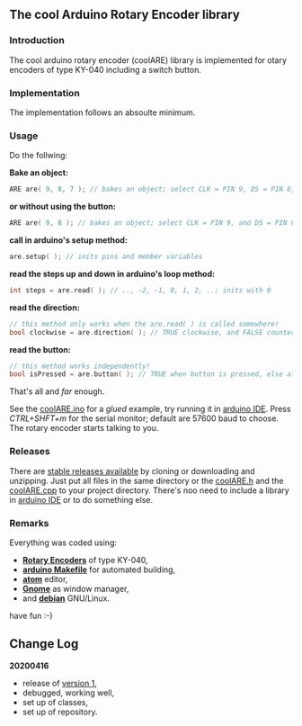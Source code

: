 ## The cool Arduino Rotary Encoder library

### Introduction ###

The cool arduino rotary encoder (coolARE) library is implemented for otary encoders of type KY-040 including a switch button.

### Implementation ###

The implementation follows an absoulte minimum.

### Usage ###

Do the follwing:

**Bake an object:**
```C++
ARE are( 9, 8, 7 ); // bakes an object; select CLK = PIN 9, DS = PIN 8, and SW = PIN 7
```
**or without using the button:**
```C++
ARE are( 9, 8 ); // bakes an object; select CLK = PIN 9, and DS = PIN 8
```
**call in arduino's setup method:**
```C++
are.setup( ); // inits pins and member variables
```
**read the steps up and down in arduino's loop method:**
```C++
int steps = are.read( ); // .., -2, -1, 0, 1, 2, ..; inits with 0
```
**read the direction:**
```C++
// this method only works when the are.read( ) is called somewhere!
bool clockwise = are.direction( ); // TRUE clockwise, and FALSE counterwise ..
```
**read the button:**
```C++
// this method works independently!
bool isPressed = are.button( ); // TRUE when button is pressed, else always false
```
That's all and _far_ enough.

See the [coolARE.ino](https://github.com/graetz23/coolARE/blob/master/coolARE.ino) for a _glued_ example, try running it in [arduino IDE](https://www.arduino.cc/en/main/software). Press _CTRL+SHFT+m_ for the serial monitor; default are 57600 baud to choose. The rotary encoder starts talking to you.

### Releases

There are [stable releases available](https://github.com/graetz23/coolARE/releases) by cloning or downloading and unzipping. Just put all files in the same directory or the [coolARE.h](https://github.com/graetz23/coolARE/blob/master/coolARE.h) and the [coolARE.cpp](https://github.com/graetz23/coolARE/blob/master/coolARE.cpp) to your project directory. There's noo need to include a library in [arduino IDE](https://www.arduino.cc/en/main/software) or to do something else.

### Remarks

Everything was coded using:

  - [**Rotary Encoders**](https://en.wikipedia.org/wiki/Rotary_encoder) of type KY-040,
  - [**arduino Makefile**](https://github.com/sudar/Arduino-Makefile) for automated building,
  - [**atom**](https://atom.io/) editor,
  - [**Gnome**](https://www.gnome.org/) as window manager,
  - and [**debian**](https://www.debian.org/) GNU/Linux.

have fun :-)

## Change Log

**20200416**
  - release of [version 1](https://github.com/graetz23/coolARE/releases),
  - debugged, working well,
  - set up of classes,
  - set up of repository.
